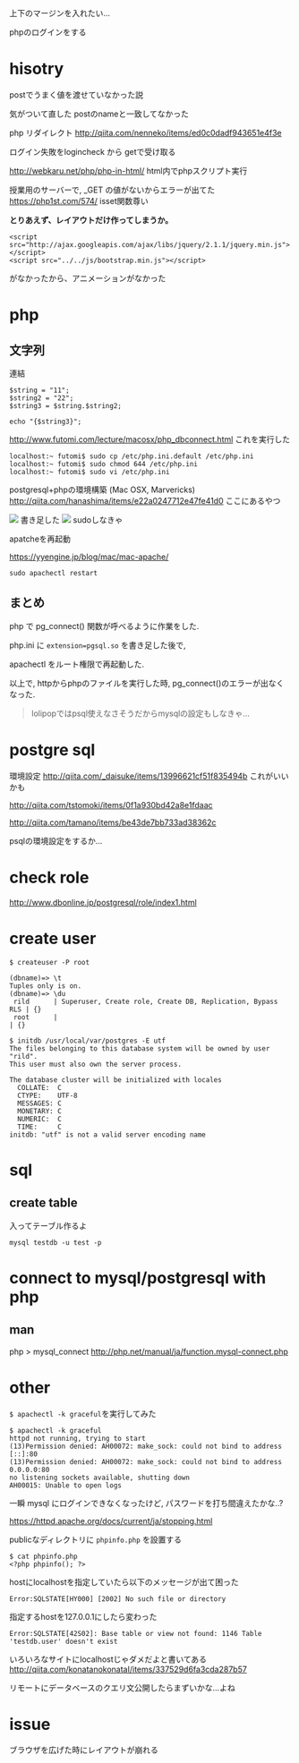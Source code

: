 上下のマージンを入れたい...

phpのログインをする

# hisotry
postでうまく値を渡せていなかった説

気がついて直した
postのnameと一致してなかった

php リダイレクト
http://qiita.com/nenneko/items/ed0c0dadf943651e4f3e

ログイン失敗をlogincheck から getで受け取る

http://webkaru.net/php/php-in-html/
html内でphpスクリプト実行

授業用のサーバーで, \_GET の値がないからエラーが出てた
https://php1st.com/574/
isset関数尊い

**とりあえず、レイアウトだけ作ってしまうか。**

```
<script src="http://ajax.googleapis.com/ajax/libs/jquery/2.1.1/jquery.min.js"></script>
<script src="../../js/bootstrap.min.js"></script>
```
がなかったから、アニメーションがなかった

# php

## 文字列
連結
```
$string = "11";
$string2 = "22";
$string3 = $string.$string2;

echo "{$string3}";
```

http://www.futomi.com/lecture/macosx/php_dbconnect.html
これを実行した

```
localhost:~ futomi$ sudo cp /etc/php.ini.default /etc/php.ini
localhost:~ futomi$ sudo chmod 644 /etc/php.ini
localhost:~ futomi$ sudo vi /etc/php.ini
```

postgresql+phpの環境構築 (Mac OSX, Marvericks)
http://qiita.com/hanashima/items/e22a0247712e47fe41d0
ここにあるやつ

<img src="https://gyazo.com/72cb6cf7c8ef5a2b2d31a6c6ee6425d7.png">
書き足した

<img src="https://gyazo.com/996a46de4ca0f5e54148caaafae7adaf.png">
sudoしなきゃ

apatcheを再起動

https://yyengine.jp/blog/mac/mac-apache/

```
sudo apachectl restart
```

## まとめ
php で pg_connect() 関数が呼べるように作業をした.

php.ini に `extension=pgsql.so` を書き足した後で,

apachectl をルート権限で再起動した.

以上で, httpからphpのファイルを実行した時, pg_connect()のエラーが出なくなった.

> lolipopではpsql使えなさそうだからmysqlの設定もしなきゃ...

# postgre sql
環境設定
http://qiita.com/_daisuke/items/13996621cf51f835494b
これがいいかも

http://qiita.com/tstomoki/items/0f1a930bd42a8e1fdaac

http://qiita.com/tamano/items/be43de7bb733ad38362c

psqlの環境設定をするか...

# check role
http://www.dbonline.jp/postgresql/role/index1.html

# create user

```
$ createuser -P root
```

```
(dbname)=> \t
Tuples only is on.
(dbname)=> \du
 rild      | Superuser, Create role, Create DB, Replication, Bypass RLS | {}
 root      |                                                            | {}
```


```
$ initdb /usr/local/var/postgres -E utf
The files belonging to this database system will be owned by user "rild".
This user must also own the server process.

The database cluster will be initialized with locales
  COLLATE:  C
  CTYPE:    UTF-8
  MESSAGES: C
  MONETARY: C
  NUMERIC:  C
  TIME:     C
initdb: "utf" is not a valid server encoding name
```

# sql
## create table
入ってテーブル作るよ

`mysql testdb -u test -p`

# connect to mysql/postgresql with php
## man
php > mysql_connect
http://php.net/manual/ja/function.mysql-connect.php

# other
`$ apachectl -k graceful`を実行してみた

```
$ apachectl -k graceful
httpd not running, trying to start
(13)Permission denied: AH00072: make_sock: could not bind to address [::]:80
(13)Permission denied: AH00072: make_sock: could not bind to address 0.0.0.0:80
no listening sockets available, shutting down
AH00015: Unable to open logs
```

一瞬 mysql にログインできなくなったけど, パスワードを打ち間違えたかな..?


https://httpd.apache.org/docs/current/ja/stopping.html

publicなディレクトリに `phpinfo.php` を設置する

```
$ cat phpinfo.php
<?php phpinfo(); ?>
```

hostにlocalhostを指定していたら以下のメッセージが出て困った
```
Error:SQLSTATE[HY000] [2002] No such file or directory
```

指定するhostを127.0.0.1にしたら変わった
```
Error:SQLSTATE[42S02]: Base table or view not found: 1146 Table 'testdb.user' doesn't exist
```

いろいろなサイトにlocalhostじゃダメだよと書いてある
http://qiita.com/konatanokonataI/items/337529d6fa3cda287b57

リモートにデータベースのクエリ文公開したらまずいかな...よね

# issue
ブラウザを広げた時にレイアウトが崩れる
